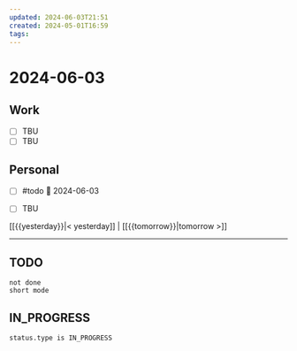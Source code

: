 ```yaml
---
updated: 2024-06-03T21:51
created: 2024-05-01T16:59
tags: 
---
```


# 2024-06-03  

## Work

- [ ] TBU
- [ ] TBU  

## Personal

- [ ] #todo 🛫 2024-06-03 
- [ ] TBU  

  
  
[[{{yesterday}}|< yesterday]] | [[{{tomorrow}}|tomorrow >]]  
  
---  


## TODO
```tasks  
not done  
short mode  
```

## IN_PROGRESS
```tasks  
status.type is IN_PROGRESS
```


